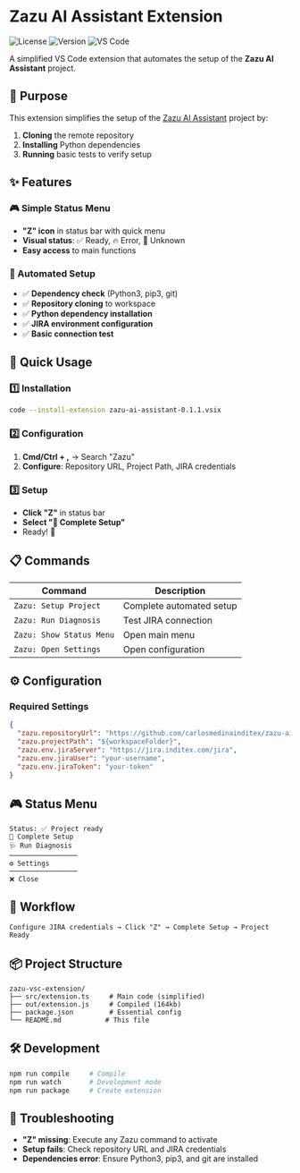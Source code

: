 # Zazu AI Assistant Extension

![License](https://img.shields.io/badge/license-MIT-blue.svg)
![Version](https://img.shields.io/badge/version-0.1.1-green.svg)
![VS Code](https://img.shields.io/badge/VS%20Code-^1.74.0-blue.svg)

A simplified VS Code extension that automates the setup of the **Zazu AI Assistant** project.

## 🎯 Purpose

This extension simplifies the setup of the [Zazu AI Assistant](https://github.com/carlosmedinainditex/zazu-ai-assistant) project by:

1. **Cloning** the remote repository
2. **Installing** Python dependencies 
3. **Running** basic tests to verify setup

## ✨ Features

### 🎮 Simple Status Menu
- **"Z" icon** in status bar with quick menu
- **Visual status**: ✅ Ready, 🔥 Error, 🔄 Unknown
- **Easy access** to main functions

### 🔧 Automated Setup
- ✅ **Dependency check** (Python3, pip3, git)
- ✅ **Repository cloning** to workspace
- ✅ **Python dependency installation**
- ✅ **JIRA environment configuration**
- ✅ **Basic connection test**

## 🚀 Quick Usage

### 1️⃣ Installation
```bash
code --install-extension zazu-ai-assistant-0.1.1.vsix
```

### 2️⃣ Configuration
1. **Cmd/Ctrl + ,** → Search "Zazu"
2. **Configure**: Repository URL, Project Path, JIRA credentials

### 3️⃣ Setup
- **Click "Z"** in status bar
- **Select "🚀 Complete Setup"**
- Ready! 🎉

## 📋 Commands

| Command | Description |
|---------|-------------|
| `Zazu: Setup Project` | Complete automated setup |
| `Zazu: Run Diagnosis` | Test JIRA connection |
| `Zazu: Show Status Menu` | Open main menu |
| `Zazu: Open Settings` | Open configuration |

## ⚙️ Configuration

### Required Settings
```json
{
  "zazu.repositoryUrl": "https://github.com/carlosmedinainditex/zazu-ai-assistant.git",
  "zazu.projectPath": "${workspaceFolder}",
  "zazu.env.jiraServer": "https://jira.inditex.com/jira",
  "zazu.env.jiraUser": "your-username",
  "zazu.env.jiraToken": "your-token"
}
```

## 🎮 Status Menu

```
Status: ✅ Project ready
🚀 Complete Setup
🩺 Run Diagnosis
─────────────────
⚙️ Settings
─────────────────
❌ Close
```

## 🔄 Workflow

```
Configure JIRA credentials → Click "Z" → Complete Setup → Project Ready
```

## 📦 Project Structure

```
zazu-vsc-extension/
├── src/extension.ts     # Main code (simplified)
├── out/extension.js     # Compiled (164kb)
├── package.json         # Essential config
└── README.md           # This file
```

## 🛠️ Development

```bash
npm run compile     # Compile
npm run watch       # Development mode
npm run package     # Create extension
```

## 🐛 Troubleshooting

- **"Z" missing**: Execute any Zazu command to activate
- **Setup fails**: Check repository URL and JIRA credentials
- **Dependencies error**: Ensure Python3, pip3, and git are installed
